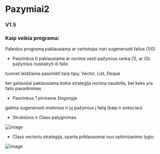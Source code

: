 # Pazymiai2

### V1.5

### 

### Kaip veikia programa:

Paleidus programą paklausiama ar vartotojas nori sugeneruoti failus (1/0)

- Pasirinkus 0 paklausiama ar norima vesti pažymius ranka (1), ar (0) pažymius nuskaityti iš failo

tuomet leidžiama pasirinkti tarp tipų: Vector, List, Deque

bei galiausiai paklausiama kokia strategija norima naudotis, bei koks yra failo pavadinimas

- Pasirinkus 1 pirmame žingsnyje

galima sugeneruoti mokinius ir jų pažymius į failą (kaip ir anksciau)

- Struktūros ir Class palyginimas

![image](https://user-images.githubusercontent.com/92589309/170834433-d0e59a73-8c36-4542-9a40-8f477800c88f.png)

- Class vectoriu strategija, sparta priklausomai nuo optimizavimo lygio

![image](https://user-images.githubusercontent.com/92589309/170834744-d1571193-2696-4823-931d-a34a90aa956c.png)


